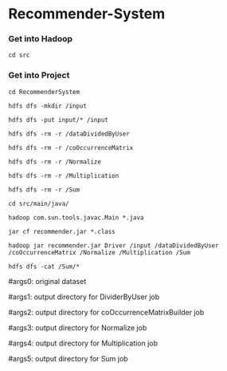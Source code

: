 # Recommender-System
### Get into Hadoop

`cd src` 

### Get into Project

`cd RecommenderSystem`

`hdfs dfs -mkdir /input`

`hdfs dfs -put input/* /input` 

`hdfs dfs -rm -r /dataDividedByUser`

`hdfs dfs -rm -r /coOccurrenceMatrix`

`hdfs dfs -rm -r /Normalize`

`hdfs dfs -rm -r /Multiplication`

`hdfs dfs -rm -r /Sum`

`cd src/main/java/`

`hadoop com.sun.tools.javac.Main *.java`

`jar cf recommender.jar *.class`

`hadoop jar recommender.jar Driver /input /dataDividedByUser /coOccurrenceMatrix /Normalize /Multiplication /Sum`

`hdfs dfs -cat /Sum/*`

#args0: original dataset

#args1: output directory for DividerByUser job

#args2: output directory for coOccurrenceMatrixBuilder job

#args3: output directory for Normalize job

#args4: output directory for Multiplication job

#args5: output directory for Sum job
